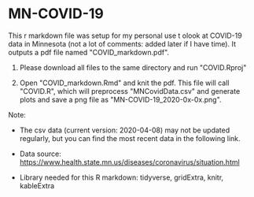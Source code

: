 # MN-COVID-19
This r markdown file was setup for my personal use t olook at COVID-19 data in Minnesota (not a lot of comments: added later if I have time). It outputs a pdf file named "COVID_markdown.pdf".

1. Please download all files to the same directory and run "COVID.Rproj"

2. Open "COVID_markdown.Rmd" and knit the pdf. This file will call "COVID.R", which will preprocess "MNCovidData.csv" and generate plots and save a png file as "MN-COVID-19_2020-0x-0x.png".

Note: 
  - The csv data (current version: 2020-04-08) may not be updated regularly, but you can find the most recent data in the following link. 
  
  - Data source: https://www.health.state.mn.us/diseases/coronavirus/situation.html
  
  - Library needed for this R markdown: tidyverse, gridExtra, knitr, kableExtra  
